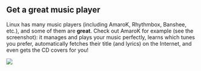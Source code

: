 <?php require("../../entete.php");?> <?php require("../../base.php");?> <?php require("../../fonctions.php");?>

<div id="corps">

<h2>Get a great music player</h2>

<p>Linux has many music players (including AmaroK, Rhythmbox, Banshee, 
etc.), and some of them are <b>great</b>. Check out AmaroK for example 
(see the screenshot): it manages and plays your music perfectly, learns 
which tunes you prefer, automatically fetches their title (and lyrics) 
on the Internet, and even gets the CD covers for you!</p>

<img src="Images/amarok.png" />

</div>


